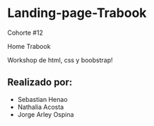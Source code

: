 # Landing-page-Trabook
Cohorte #12

Home Trabook

Workshop de html, css y boobstrap!
## Realizado por:

- Sebastian Henao
- Nathalia Acosta
- Jorge Arley Ospina
